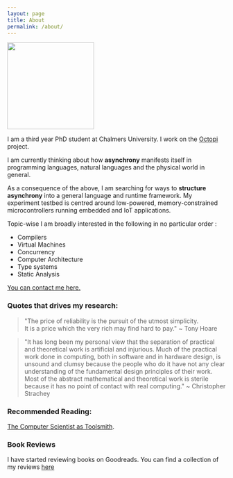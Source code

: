 ```yaml
---
layout: page
title: About
permalink: /about/
---
```


<img src="https://i.ibb.co/hDMWn0y/image.png" width="200" height="200" />

I am a third year PhD student at Chalmers University. I work on the [Octopi](https://octopi.chalmers.se) project. 

I am currently thinking about how **asynchrony** manifests itself in programming languages, natural languages and the physical world in general. 

As a consequence of the above, I am searching for ways to **structure asynchrony** into a general language and runtime framework. My experiment testbed is centred around low-powered, memory-constrained microcontrollers running embedded and IoT applications.

Topic-wise I am broadly interested in the following in no particular order :

- Compilers
- Virtual Machines
- Concurrency
- Computer Architecture
- Type systems
- Static Analysis


[You can contact me here.](mailto:sarkara@chalmers.se)
<!-- I majorly program in Haskell and C. I hacked on the Glasgow Haskell Compiler (GHC) to add support for vector instruction for my Masters. In a past life, I used to be a JVM aficionado and ended up knowing some dark secrets about the JLS and the JVM GC mechanisms.  -->

### Quotes that drives my research:

> "The price of reliability is the pursuit of the utmost simplicity.   
> It is a price which the very rich may find hard to pay." ~ Tony Hoare

> "It has long been my personal view that the separation of practical and theoretical work is artificial and injurious. Much of the practical work done in computing, both in software and in hardware design, is unsound and clumsy because the people who do it have not any clear understanding of the fundamental design principles of their work. Most of the abstract mathematical and theoretical work is sterile because it has no point of contact with real computing." ~ Christopher Strachey

### Recommended Reading:

[The Computer Scientist as Toolsmith](https://www.cs.unc.edu/~brooks/Toolsmith-CACM.pdf).

### Book Reviews

I have started reviewing books on Goodreads. You can find a collection of my reviews [here](https://abhiroop.github.io/books/)

